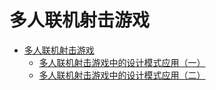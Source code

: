 # 多人联机射击游戏


   * [多人联机射击游戏](多人联机射击游戏.md)
       * [多人联机射击游戏中的设计模式应用（一）](多人联机射击游戏中的设计模式应用（一）.md)
       * [多人联机射击游戏中的设计模式应用（二）](多人联机射击游戏中的设计模式应用（二）.md)